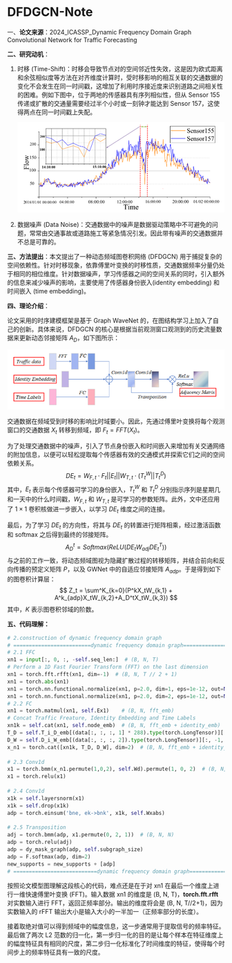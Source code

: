 # DFDGCN-Note

一、**论文来源**：2024_ICASSP_Dynamic Frequency Domain Graph Convolutional Network for Traffic Forecasting

**二、研究动机**：

1. 时移 (Time-Shift)：时移会导致节点对的空间邻近性失效，这是因为欧式距离和余弦相似度等方法在对齐维度计算时，受时移影响的相互关联的交通数据的变化不会发生在同一时间戳，这增加了利用时序接近度来识别道路之间相关性的困难。例如下图中，位于两地的传感器具有序列相似性，但从 Sensor 155 传递或扩散的交通量需要经过半个小时或一刻钟才能达到 Sensor 157，这使得两点在同一时间戳上失配。

   <img src=".\images\QQ20240826-112322.png" style="zoom:80%;" />

2. 数据噪声 (Data Noise)：交通数据中的噪声是数据驱动策略中不可避免的问题，常常由交通事故或道路施工等紧急情况引发。因此带有噪声的交通数据并不总是可靠的。

**三、方法提出**：本文提出了一种动态频域图卷积网络 (DFDGCN) 用于捕捉复杂的空间依赖性。针对时移现象，依靠傅里叶变换的时移性质，交通数据频率分量仍处于相同的相位维度。针对数据噪声，学习传感器之间的空间关系的同时，引入额外的信息来减少噪声的影响，主要使用了传感器身份嵌入(identity embedding) 和时间嵌入 (time embedding)。

**四、理论介绍**：

论文采用的时序建模框架是基于 Graph WaveNet 的，在图结构学习上加入了自己的创新。具体来说，DFDGCN 的核心是根据当前观测窗口观测到的历史流量数据来更新动态邻接矩阵 $A_D$，如下图所示：

<img src=".\images\QQ20240826-113939.png" style="zoom:80%;" />

交通数据在频域受到时移的影响比时域要小。因此，先通过傅里叶变换将每个观测窗口的交通数据 $X_t$ 转移到频域，即 $F_t=FFT(X_t)$。

为了处理交通数据中的噪声，引入了节点身份嵌入和时间嵌入来增加有关交通网络的附加信息，以便可以轻松提取每个传感器有效的交通模式并探索它们之间的空间依赖关系。
$$
DE_t=W_{F,t} \cdot F_t || E_t || W_{T,t} \cdot (T_t^W||T_t^D)
$$
其中，$E_t$ 表示每个传感器可学习的身份嵌入，$T_t^W$ 和 $T_t^D$ 分别指示序列是星期几和一天中的什么时间戳，$W_{F,t}$ 和 $W_{T,t}$ 是可学习的参数矩阵。此外，文中还应用了 $1 \times 1$ 卷积核做进一步嵌入，以学习 $DE_t$ 维度之间的连接。

最后，为了学习 $DE_t$ 的方向性，将其与 $DE_t$ 的转置进行矩阵相乘，经过激活函数和 softmax 之后得到最终的邻接矩阵。
$$
A_D^t = Softmax(ReLU(DE_t W_{adj}DE_t^T))
$$
与之前的工作一致，将动态频域图视为隐藏扩散过程的转移矩阵，并结合前向和反向传播的预定义矩阵 $P$，以及 GWNet 中的自适应邻接矩阵 $A_{adp}$。于是得到如下的图卷积计算层：
$$
Z_t = \sum^K_{k=0}(P^kX_tW_{k,1} + A^k_{adp}X_tW_{k,2}+A_D^tX_tW_{k,3})
$$
其中，$K$ 表示图卷积邻域的阶数。

**五、代码理解：**

```python
# 2.construction of dynamic frequency domain graph
# =========================dynamic frequency domain graph===========================
# 2.1 FFC
xn1 = input[:, 0, :, -self.seq_len:]  # (B, N, T)
# Perform a 1D Fast Fourier Transform (FFT) on the last dimension
xn1 = torch.fft.rfft(xn1, dim=-1)  # (B, N, T // 2 + 1)
xn1 = torch.abs(xn1)
xn1 = torch.nn.functional.normalize(xn1, p=2.0, dim=1, eps=1e-12, out=None)
xn1 = torch.nn.functional.normalize(xn1, p=2.0, dim=2, eps=1e-12, out=None) * self.a
# 2.2 FC
xn1 = torch.matmul(xn1, self.Ex1)    # (B, N, fft_emb)
# Concat Traffic Freature, Identity Embedding and Time Labels
xn1k = self.cat(xn1, self.node_emb)  # (B, N, fft_emb + identity_emb)
T_D = self.T_i_D_emb[(data[:, :, :, 1] * 288).type(torch.LongTensor)][:, -1, :, :]
D_W = self.D_i_W_emb[(data[:, :, :, 2]).type(torch.LongTensor)][:, -1, :, :]
x_n1 = torch.cat([xn1k, T_D, D_W], dim=2)  # (B, N, fft_emb + identity_emb + seq_len * 2)

# 2.3 Conv1d
x1 = torch.bmm(x_n1.permute(1,0,2), self.Wd).permute(1, 0, 2)  # (B, N, hidden_emb)
x1 = torch.relu(x1)

# 2.4 Conv1d
x1k = self.layersnorm(x1)
x1k = self.drop(x1k)
adp = torch.einsum('bne, ek->bnk', x1k, self.Wxabs)

# 2.5 Transposition
adj = torch.bmm(adp, x1.permute(0, 2, 1))  # (B, N, N)
adp = torch.relu(adj)
adp = dy_mask_graph(adp, self.subgraph_size)
adp = F.softmax(adp, dim=2)
new_supports = new_supports + [adp]
# ===========================dynamic frequency domain graph==========================
```

按照论文模型图理解这段核心的代码，难点还是在于对 xn1 在最后一个维度上进行一维快速傅里叶变换 (FFT)。输入数据 xn1 的维度是 (B, N, T)，**torch.fft.rfft** 对实数输入进行 FFT，返回正频率部分。输出的维度将会是 (B, N, T//2+1)，因为实数输入的 rFFT 输出大小是输入大小的一半加一（正频率部分的长度）。

接着取绝对值可以得到频域中的幅度信息，这一步通常用于提取信号的频率特征。最后做了两次 L2 范数的归一化，第一步归一化的目的是让每个样本在特征维度上的幅度特征具有相同的尺度，第二步归一化标准化了时间维度的特征，使得每个时间步上的频率特征具有一致的尺度。






